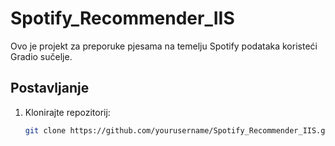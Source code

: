 # Spotify_Recommender_IIS

Ovo je projekt za preporuke pjesama na temelju Spotify podataka koristeći Gradio sučelje.

## Postavljanje
1. Klonirajte repozitorij:
   ```bash
   git clone https://github.com/yourusername/Spotify_Recommender_IIS.git
